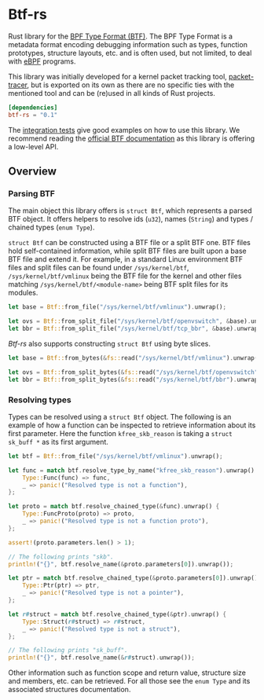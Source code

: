 # Btf-rs

Rust library for the [BPF Type Format (BTF)](https://www.kernel.org/doc/html/latest/bpf/btf.html).
The BPF Type Format is a metadata format encoding debugging information such as
types, function prototypes, structure layouts, etc. and is often used, but not
limited, to deal with [eBPF](https://ebpf.io) programs.

This library was initially developed for a kernel packet tracking tool,
[packet-tracer](https://github.com/net-trace/packet-tracer), but is exported on
its own as there are no specific ties with the mentioned tool and can be
(re)used in all kinds of Rust projects.

```toml
[dependencies]
btf-rs = "0.1"
```

The [integration tests](tests/integration_test.rs) give good examples on how to
use this library. We recommend reading the [official BTF
documentation](https://www.kernel.org/doc/html/latest/bpf/btf.html) as this
library is offering a low-level API.

## Overview

### Parsing BTF

The main object this library offers is `struct Btf`, which represents a parsed
BTF object. It offers helpers to resolve ids (`u32`), names (`String`) and
types / chained types (`enum Type`).

`struct Btf` can be constructed using a BTF file or a split BTF one. BTF files
hold self-contained information, while split BTF files are built upon a base BTF
file and extend it. For example, in a standard Linux environment BTF files and
split files can be found under `/sys/kernel/btf`, `/sys/kernel/btf/vmlinux`
being the BTF file for the kernel and other files matching
`/sys/kernel/btf/<module-name>` being BTF split files for its modules.

```rust
let base = Btf::from_file("/sys/kernel/btf/vmlinux").unwrap();

let ovs = Btf::from_split_file("/sys/kernel/btf/openvswitch", &base).unwrap();
let bbr = Btf::from_split_file("/sys/kernel/btf/tcp_bbr", &base).unwrap();
```

*Btf-rs* also supports constructing `struct Btf` using byte slices.

```rust
let base = Btf::from_bytes(&fs::read("/sys/kernel/btf/vmlinux").unwrap()).unwrap();

let ovs = Btf::from_split_bytes(&fs::read("/sys/kernel/btf/openvswitch").unwrap(), &base).unwrap();
let bbr = Btf::from_split_bytes(&fs::read("/sys/kernel/btf/bbr").unwrap(), &base).unwrap();
```

### Resolving types

Types can be resolved using a `struct Btf` object. The following is an example
of how a function can be inspected to retrieve information about its first
parameter. Here the function `kfree_skb_reason` is taking a `struct sk_buff *`
as its first argument.

```rust
let btf = Btf::from_file("/sys/kernel/btf/vmlinux").unwrap();

let func = match btf.resolve_type_by_name("kfree_skb_reason").unwrap() {
	Type::Func(func) => func,
	_ => panic!("Resolved type is not a function"),
};

let proto = match btf.resolve_chained_type(&func).unwrap() {
	Type::FuncProto(proto) => proto,
	_ => panic!("Resolved type is not a function proto"),
};

assert!(proto.parameters.len() > 1);

// The following prints "skb".
println!("{}", btf.resolve_name(&proto.parameters[0]).unwrap());

let ptr = match btf.resolve_chained_type(&proto.parameters[0]).unwrap() {
	Type::Ptr(ptr) => ptr,
	_ => panic!("Resolved type is not a pointer"),
};

let r#struct = match btf.resolve_chained_type(&ptr).unwrap() {
	Type::Struct(r#struct) => r#struct,
	_ => panic!("Resolved type is not a struct"),
};

// The following prints "sk_buff".
println!("{}", btf.resolve_name(&r#struct).unwrap());
```

Other information such as function scope and return value, structure size and
members, etc. can be retrieved. For all those see the `enum Type` and its
associated structures documentation.
